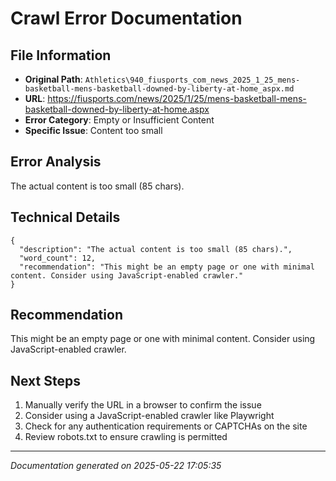 # Crawl Error Documentation

## File Information
- **Original Path**: `Athletics\940_fiusports_com_news_2025_1_25_mens-basketball-mens-basketball-downed-by-liberty-at-home_aspx.md`
- **URL**: https://fiusports.com/news/2025/1/25/mens-basketball-mens-basketball-downed-by-liberty-at-home.aspx
- **Error Category**: Empty or Insufficient Content
- **Specific Issue**: Content too small

## Error Analysis
The actual content is too small (85 chars).

## Technical Details
```
{
  "description": "The actual content is too small (85 chars).",
  "word_count": 12,
  "recommendation": "This might be an empty page or one with minimal content. Consider using JavaScript-enabled crawler."
}
```

## Recommendation
This might be an empty page or one with minimal content. Consider using JavaScript-enabled crawler.

## Next Steps
1. Manually verify the URL in a browser to confirm the issue
2. Consider using a JavaScript-enabled crawler like Playwright
3. Check for any authentication requirements or CAPTCHAs on the site
4. Review robots.txt to ensure crawling is permitted

---
*Documentation generated on 2025-05-22 17:05:35*
